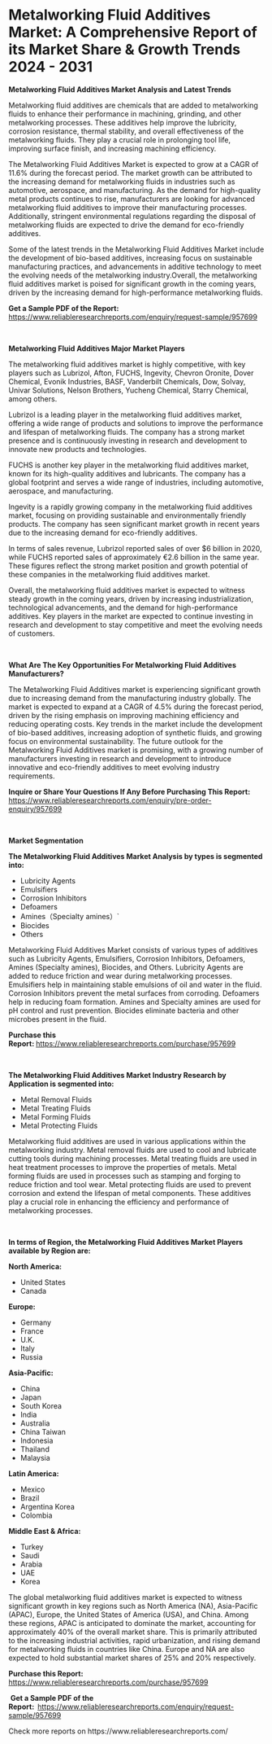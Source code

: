 <p><h1>Metalworking Fluid Additives Market: A Comprehensive Report of its Market Share & Growth Trends 2024 - 2031</h1></p><p><strong>Metalworking Fluid Additives Market Analysis and Latest Trends</strong></p>
<p><p>Metalworking fluid additives are chemicals that are added to metalworking fluids to enhance their performance in machining, grinding, and other metalworking processes. These additives help improve the lubricity, corrosion resistance, thermal stability, and overall effectiveness of the metalworking fluids. They play a crucial role in prolonging tool life, improving surface finish, and increasing machining efficiency.</p><p>The Metalworking Fluid Additives Market is expected to grow at a CAGR of 11.6% during the forecast period. The market growth can be attributed to the increasing demand for metalworking fluids in industries such as automotive, aerospace, and manufacturing. As the demand for high-quality metal products continues to rise, manufacturers are looking for advanced metalworking fluid additives to improve their manufacturing processes. Additionally, stringent environmental regulations regarding the disposal of metalworking fluids are expected to drive the demand for eco-friendly additives.</p><p>Some of the latest trends in the Metalworking Fluid Additives Market include the development of bio-based additives, increasing focus on sustainable manufacturing practices, and advancements in additive technology to meet the evolving needs of the metalworking industry.Overall, the metalworking fluid additives market is poised for significant growth in the coming years, driven by the increasing demand for high-performance metalworking fluids.</p></p>
<p><strong>Get a Sample PDF of the Report:&nbsp;</strong> <a href="https://www.reliableresearchreports.com/enquiry/request-sample/957699">https://www.reliableresearchreports.com/enquiry/request-sample/957699</a></p>
<p>&nbsp;</p>
<p><strong>Metalworking Fluid Additives Major Market Players</strong></p>
<p><p>The metalworking fluid additives market is highly competitive, with key players such as Lubrizol, Afton, FUCHS, Ingevity, Chevron Oronite, Dover Chemical, Evonik Industries, BASF, Vanderbilt Chemicals, Dow, Solvay, Univar Solutions, Nelson Brothers, Yucheng Chemical, Starry Chemical, among others. </p><p>Lubrizol is a leading player in the metalworking fluid additives market, offering a wide range of products and solutions to improve the performance and lifespan of metalworking fluids. The company has a strong market presence and is continuously investing in research and development to innovate new products and technologies. </p><p>FUCHS is another key player in the metalworking fluid additives market, known for its high-quality additives and lubricants. The company has a global footprint and serves a wide range of industries, including automotive, aerospace, and manufacturing. </p><p>Ingevity is a rapidly growing company in the metalworking fluid additives market, focusing on providing sustainable and environmentally friendly products. The company has seen significant market growth in recent years due to the increasing demand for eco-friendly additives. </p><p>In terms of sales revenue, Lubrizol reported sales of over $6 billion in 2020, while FUCHS reported sales of approximately €2.6 billion in the same year. These figures reflect the strong market position and growth potential of these companies in the metalworking fluid additives market. </p><p>Overall, the metalworking fluid additives market is expected to witness steady growth in the coming years, driven by increasing industrialization, technological advancements, and the demand for high-performance additives. Key players in the market are expected to continue investing in research and development to stay competitive and meet the evolving needs of customers.</p></p>
<p>&nbsp;</p>
<p><strong>What Are The Key Opportunities For Metalworking Fluid Additives Manufacturers?</strong></p>
<p><p>The Metalworking Fluid Additives market is experiencing significant growth due to increasing demand from the manufacturing industry globally. The market is expected to expand at a CAGR of 4.5% during the forecast period, driven by the rising emphasis on improving machining efficiency and reducing operating costs. Key trends in the market include the development of bio-based additives, increasing adoption of synthetic fluids, and growing focus on environmental sustainability. The future outlook for the Metalworking Fluid Additives market is promising, with a growing number of manufacturers investing in research and development to introduce innovative and eco-friendly additives to meet evolving industry requirements.</p></p>
<p><strong>Inquire or Share Your Questions If Any Before Purchasing This Report:</strong> <a href="https://www.reliableresearchreports.com/enquiry/pre-order-enquiry/957699">https://www.reliableresearchreports.com/enquiry/pre-order-enquiry/957699</a></p>
<p>&nbsp;</p>
<p><strong>Market Segmentation</strong></p>
<p><strong>The Metalworking Fluid Additives Market Analysis by types is segmented into:</strong></p>
<p><ul><li>Lubricity Agents</li><li>Emulsifiers</li><li>Corrosion Inhibitors</li><li>Defoamers</li><li>Amines（Specialty amines）`</li><li>Biocides</li><li>Others</li></ul></p>
<p><p>Metalworking Fluid Additives Market consists of various types of additives such as Lubricity Agents, Emulsifiers, Corrosion Inhibitors, Defoamers, Amines (Specialty amines), Biocides, and Others. Lubricity Agents are added to reduce friction and wear during metalworking processes. Emulsifiers help in maintaining stable emulsions of oil and water in the fluid. Corrosion Inhibitors prevent the metal surfaces from corroding. Defoamers help in reducing foam formation. Amines and Specialty amines are used for pH control and rust prevention. Biocides eliminate bacteria and other microbes present in the fluid.</p></p>
<p><strong>Purchase this Report:&nbsp;</strong><a href="https://www.reliableresearchreports.com/purchase/957699">https://www.reliableresearchreports.com/purchase/957699</a></p>
<p>&nbsp;</p>
<p><strong>The Metalworking Fluid Additives Market Industry Research by Application is segmented into:</strong></p>
<p><ul><li>Metal Removal Fluids</li><li>Metal Treating Fluids</li><li>Metal Forming Fluids</li><li>Metal Protecting Fluids</li></ul></p>
<p><p>Metalworking fluid additives are used in various applications within the metalworking industry. Metal removal fluids are used to cool and lubricate cutting tools during machining processes. Metal treating fluids are used in heat treatment processes to improve the properties of metals. Metal forming fluids are used in processes such as stamping and forging to reduce friction and tool wear. Metal protecting fluids are used to prevent corrosion and extend the lifespan of metal components. These additives play a crucial role in enhancing the efficiency and performance of metalworking processes.</p></p>
<p>&nbsp;</p>
<p><strong>In terms of Region, the Metalworking Fluid Additives Market Players available by Region are:</strong></p>
<p>
    <p> <strong> North America: </strong>
        <ul>
            <li>United States</li>
            <li>Canada</li>
        </ul>
        </p> 
    <p> <strong> Europe: </strong>
        <ul>
            <li>Germany</li>
            <li>France</li>
            <li>U.K.</li>
            <li>Italy</li>
            <li>Russia</li>
        </ul>
        </p> 
    <p> <strong> Asia-Pacific: </strong>
        <ul>
            <li>China</li>
            <li>Japan</li>
            <li>South Korea</li>
            <li>India</li>
            <li>Australia</li>
            <li>China Taiwan</li>
            <li>Indonesia</li>
            <li>Thailand</li>
            <li>Malaysia</li>
        </ul>
        </p> 
    <p> <strong> Latin America: </strong>
        <ul>
            <li>Mexico</li>
            <li>Brazil</li>
            <li>Argentina Korea</li>
            <li>Colombia</li>
        </ul>
        </p> 
    <p> <strong> Middle East & Africa: </strong>
        <ul>
            <li>Turkey</li>
            <li>Saudi</li>
            <li>Arabia</li>
            <li>UAE</li>
            <li>Korea</li>
        </ul>
    </p>
    </p>
<p><p>The global metalworking fluid additives market is expected to witness significant growth in key regions such as North America (NA), Asia-Pacific (APAC), Europe, the United States of America (USA), and China. Among these regions, APAC is anticipated to dominate the market, accounting for approximately 40% of the overall market share. This is primarily attributed to the increasing industrial activities, rapid urbanization, and rising demand for metalworking fluids in countries like China. Europe and NA are also expected to hold substantial market shares of 25% and 20% respectively.</p></p>
<p><strong>Purchase this Report: </strong><a href="https://www.reliableresearchreports.com/purchase/957699">https://www.reliableresearchreports.com/purchase/957699</a></p>
<p>&nbsp;<strong>Get a Sample PDF of the Report:&nbsp;&nbsp;</strong><a href="https://www.reliableresearchreports.com/enquiry/request-sample/957699">https://www.reliableresearchreports.com/enquiry/request-sample/957699</a></p>
<p><strong></strong></p>
<p>Check more reports on https://www.reliableresearchreports.com/</p>